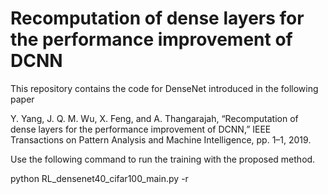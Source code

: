 # Recomputation of dense layers for the performance improvement of DCNN
This repository contains the code for DenseNet introduced in the following paper

Y. Yang, J. Q. M. Wu, X. Feng, and A. Thangarajah, “Recomputation of dense layers for the performance improvement of DCNN,” IEEE Transactions on Pattern Analysis and Machine Intelligence, pp. 1–1, 2019.

Use the following command to run the training with the proposed method.

python RL_densenet40_cifar100_main.py -r
